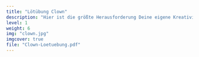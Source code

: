 ```yaml
---
title: "Lötübung Clown"
description: "Hier ist die größte Herausforderung Deine eigene Kreativität. Erstelle Deine eigene LED-Schaltung nach den Grundregeln der Elektronik."
level: 1
weight: 6
img: "clown.jpg"
imgcover: true
file: "Clown-Loetuebung.pdf"
---
```

